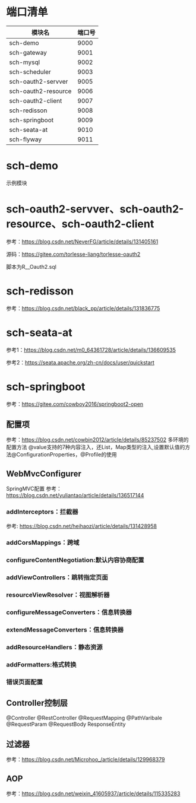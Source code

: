 # 端口清单
| 模块名                 | 端口号  |
|---------------------|------|
| sch-demo            | 9000 |
| sch-gateway         | 9001 |
| sch-mysql           | 9002 |
| sch-scheduler       | 9003 |
| sch-oauth2-servver  | 9005 |
| sch-oauth2-resource | 9006 |
| sch-oauth2-client   | 9007 |
| sch-redisson        | 9008 |
| sch-springboot      | 9009 |
| sch-seata-at        | 9010 |
| sch-flyway          | 9011 |

# sch-demo
示例模块

# sch-oauth2-servver、sch-oauth2-resource、sch-oauth2-client

参考：https://blog.csdn.net/NeverFG/article/details/131405161

源码：https://gitee.com/torlesse-liang/torlesse-oauth2

脚本为R__Oauth2.sql

# sch-redisson
参考：https://blog.csdn.net/black_pp/article/details/131836775

# sch-seata-at
参考1：https://blog.csdn.net/m0_64361728/article/details/136609535

参考2：https://seata.apache.org/zh-cn/docs/user/quickstart

# sch-springboot
参考：https://gitee.com/cowboy2016/springboot2-open

## 配置项
参考：https://blog.csdn.net/cowbin2012/article/details/85237502 
多环境的配置方法
@value支持的7种内容注入，还List，Map类型的注入,设置默认值的方法@ConfigurationProperties，@Profile的使用

## WebMvcConfigurer
SpringMVC配置
参考：https://blog.csdn.net/yuliantao/article/details/136517144 

### addInterceptors：拦截器
参考: https://blog.csdn.net/heihaozi/article/details/131428958
### addCorsMappings：跨域
### configureContentNegotiation:默认内容协商配置
### addViewControllers：跳转指定页面
### resourceViewResolver：视图解析器
### configureMessageConverters：信息转换器
### extendMessageConverters：信息转换器
### addResourceHandlers：静态资源
### addFormatters:格式转换
### 错误页面配置

## Controller控制层
@Controller
@RestController
@RequestMapping
@PathVaribale
@RequestParam
@RequestBody
ResponseEntity

## 过滤器

参考：https://blog.csdn.net/Microhoo_/article/details/129968379



## AOP
参考：https://blog.csdn.net/weixin_41605937/article/details/115335283
